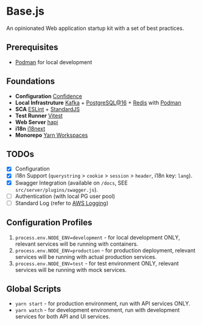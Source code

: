 # Base.js

An opinionated Web application startup kit with a set of best practices.

## Prerequisites

- [Podman](https://podman.io/) for local development

## Foundations

- **Configuration** [Confidence](https://www.npmjs.com/package/@hapipal/confidence)
- **Local Infrastruture** [Kafka](https://kafka.apache.org/) + [PostgreSQL@16](https://www.postgresql.org/) + [Redis](https://redis.io/) with [Podman](https://podman.io/)
- **SCA** [ESLint](https://eslint.org/) + [StandardJS](https://standardjs.com/)
- **Test Runner** [Vitest](https://vitest.dev/)
- **Web Server** [hapi](https://hapi.dev/)
- **i18n** [i18next](https://www.i18next.com/)
- **Monorepo** [Yarn Workspaces](https://yarnpkg.com/features/workspaces)

## TODOs

- [x] Configuration
- [x] i18n Support (`querystring` > `cookie` > `session` > `header`, i18n key: `lang`).
- [x] Swagger Integration (available on `/docs`, SEE `src/server/plugins/swagger.js`).
- [ ] Authentication (with local PG user pool)
- [ ] Standard Log (refer to [AWS Logging](https://docs.aws.amazon.com/prescriptive-guidance/latest/logging-monitoring-for-application-owners/event-attributes.html))

## Configuration Profiles

1. `process.env.NODE_ENV=development` - for local development ONLY, relevant services will be running with containers.
2. `process.env.NODE_ENV=production` - for production deployment, relevant services will be running with actual production services.
3. `process.env.NODE_ENV=test` - for test environment ONLY, relevant services will be running with mock services.


## Global Scripts

- `yarn start` - for production environment, run with API services ONLY.
- `yarn watch` - for development environment, run with development services for both API and UI services.

